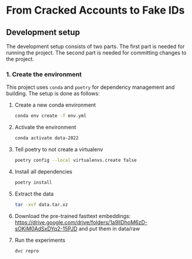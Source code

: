 # From Cracked Accounts to Fake IDs 

## Development setup

The development setup consists of two parts.
The first part is needed for running the project.
The second part is needed for committing changes to the project.

### 1. Create the environment

This project uses `conda` and `poetry` for dependency management and building.
The setup is done as follows:

1. Create a new conda environment

    ```bash
    conda env create -f env.yml
    ```

2. Activate the environment

    ```bash
    conda activate data-2022
    ```

3. Tell poetry to not create a virtualenv

    ```bash
    poetry config --local virtualenvs.create false
    ```

4. Install all dependencies

    ```bash
    poetry install
    ```

5. Extract the data 

    ```bash
    tar -xvf data.tar.xz
    ```
6. Download the pre-trained fasttext embeddings:
   https://drive.google.com/drive/folders/1a9llDhoM6zD-sOKiM0AdSxDYq2-15PJD and put them in data/raw
    
7. Run the experiments
   
   ```bash
   dvc repro
   ```